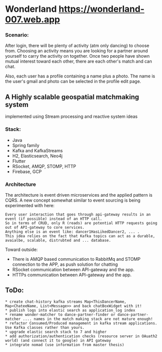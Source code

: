 # Wonderland https://wonderland-007.web.app

### Scenario:
After login, there will be plenty of activity (atm only dancing) to choose from.
Choosing an activity means you are looking for a partner around yourself to carry the activity on together.
Once two people have shown mutual interest toward each other, there are each other's match and can chat.

Also, each user has a profile containing a name plus a photo.
The name is the user's gmail and photo can be selected in the profile edit page.

## A Highly scalable geospatial matchmaking system
implemented using Stream processing and reactive system ideas

### Stack:
 * Java
 * Spring family
 * Kafka and KafkaStreams
 * H2, Elasticsearch, Neo4j
 * Flutter
 * RSocket, AMQP, STOMP, HTTP
 * Firebase, GCP

### Architecture
The architecture is event driven microservices and the applied pattern is CQRS. 
A new concept somewhat similar to event sourcing is being experimented with here:  

    Every user interaction that goes through api-gateway results in an event (if possible) instead of an HTTP call. 
    So in terms of CRUD, only R (reads) are potential HTTP requests going out of API-gateway to core services.
    Anything else is an event like: dancer1HasLikedDancer2, ... . 
    This idea relies on the fact that Kafka topics can act as a durable, avaialbe, scalable, distrubted and ... database.

Toward outside:
 - There is AMQP based communication to RabbitMq and STOMP connection to the APP, as push solution for chatting
 - RSocket communication between API-gateway and the app.
 - HTTPs communication between API-gateway and the app.

## ToDo:
    * create chat-history kafka streams Map<ThisDancerName, Map<ChateeName, List<Message>> and back chatBoxWidget with it!
    * publish logs into elastic search as application_log index
    * rename wonder-matcher to dance-partner-finder or dance-partner-matcher .... names in the match making stack are not mature enough!
    * refactor Consumed/Produced management in kafka stream applications. Use Kafka classes rather than yours. 
    * upgrade elastic search stack to 7 and higher
    * add authorization/authentication checks (resource server in OAuath2 world) (and connect it to google) in API gateway 
 	* integrate nomad (use information from master thesis)

